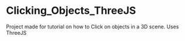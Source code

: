 # Clicking_Objects_ThreeJS
Project made for tutorial on how to Click on objects in a 3D scene. Uses ThreeJS
